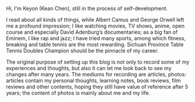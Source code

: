 Hi, I'm Keyon (Kean Chen), still in the process of self-development. 

I read about all kinds of things, while Albert Camus and George Orwell left me a profound impression; I like watching movies, TV shows, anime, open course and especially David Adenburg’s documentaries; as a big fan of Eminem, I like rap and jazz; I have tried many sports, among which fitness, breaking and table tennis are the most rewarding. Sichuan Province Table Tennis Doubles Champion should be the pinnacle of my career.

The original purpose of setting up this blog is not only to record some of my experiences and thoughts, but also it can let me look back to see my changes after many years. The mediums for recording are articles, photos: articles contain my personal thoughts, learning notes, book reviews, film reviews and other contents, hoping they still have value of reference after 5 years; the content of photos is mainly about me and my life.